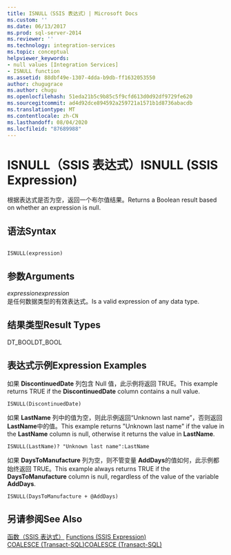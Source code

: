 ```yaml
---
title: ISNULL（SSIS 表达式）| Microsoft Docs
ms.custom: ''
ms.date: 06/13/2017
ms.prod: sql-server-2014
ms.reviewer: ''
ms.technology: integration-services
ms.topic: conceptual
helpviewer_keywords:
- null values [Integration Services]
- ISNULL function
ms.assetid: 88dbf49e-1307-4dda-b9db-ff1632053550
author: chugugrace
ms.author: chugu
ms.openlocfilehash: 51eda21b5c9b85c5f9cfd613d0d92df9729fe620
ms.sourcegitcommit: ad4d92dce894592a259721a1571b1d8736abacdb
ms.translationtype: MT
ms.contentlocale: zh-CN
ms.lasthandoff: 08/04/2020
ms.locfileid: "87689988"
---
```

# <a name="isnull-ssis-expression"></a><span data-ttu-id="35908-102">ISNULL（SSIS 表达式）</span><span class="sxs-lookup"><span data-stu-id="35908-102">ISNULL (SSIS Expression)</span></span>
  <span data-ttu-id="35908-103">根据表达式是否为空，返回一个布尔值结果。</span><span class="sxs-lookup"><span data-stu-id="35908-103">Returns a Boolean result based on whether an expression is null.</span></span>  
  
## <a name="syntax"></a><span data-ttu-id="35908-104">语法</span><span class="sxs-lookup"><span data-stu-id="35908-104">Syntax</span></span>  
  
```  
  
ISNULL(expression)  
```  
  
## <a name="arguments"></a><span data-ttu-id="35908-105">参数</span><span class="sxs-lookup"><span data-stu-id="35908-105">Arguments</span></span>  
 <span data-ttu-id="35908-106">*expression*</span><span class="sxs-lookup"><span data-stu-id="35908-106">*expression*</span></span>  
 <span data-ttu-id="35908-107">是任何数据类型的有效表达式。</span><span class="sxs-lookup"><span data-stu-id="35908-107">Is a valid expression of any data type.</span></span>  
  
## <a name="result-types"></a><span data-ttu-id="35908-108">结果类型</span><span class="sxs-lookup"><span data-stu-id="35908-108">Result Types</span></span>  
 <span data-ttu-id="35908-109">DT_BOOL</span><span class="sxs-lookup"><span data-stu-id="35908-109">DT_BOOL</span></span>  
  
## <a name="expression-examples"></a><span data-ttu-id="35908-110">表达式示例</span><span class="sxs-lookup"><span data-stu-id="35908-110">Expression Examples</span></span>  
 <span data-ttu-id="35908-111">如果 **DiscontinuedDate** 列包含 Null 值，此示例将返回 TRUE。</span><span class="sxs-lookup"><span data-stu-id="35908-111">This example returns TRUE if the **DiscontinuedDate** column contains a null value.</span></span>  
  
```  
ISNULL(DiscontinuedDate)  
```  
  
 <span data-ttu-id="35908-112">如果 **LastName** 列中的值为空，则此示例返回“Unknown last name”，否则返回 **LastName**中的值。</span><span class="sxs-lookup"><span data-stu-id="35908-112">This example returns "Unknown last name" if the value in the **LastName** column is null, otherwise it returns the value in **LastName**.</span></span>  
  
```  
ISNULL(LastName)? "Unknown last name":LastName  
```  
  
 <span data-ttu-id="35908-113">如果 **DaysToManufacture** 列为空，则不管变量 **AddDays**的值如何，此示例都始终返回 TRUE。</span><span class="sxs-lookup"><span data-stu-id="35908-113">This example always returns TRUE if the **DaysToManufacture** column is null, regardless of the value of the variable **AddDays**.</span></span>  
  
```  
ISNULL(DaysToManufacture + @AddDays)  
```  
  
## <a name="see-also"></a><span data-ttu-id="35908-114">另请参阅</span><span class="sxs-lookup"><span data-stu-id="35908-114">See Also</span></span>  
 <span data-ttu-id="35908-115">[函数（SSIS 表达式）](functions-ssis-expression.md) </span><span class="sxs-lookup"><span data-stu-id="35908-115">[Functions &#40;SSIS Expression&#41;](functions-ssis-expression.md) </span></span>  
 [<span data-ttu-id="35908-116">COALESCE (Transact-SQL)</span><span class="sxs-lookup"><span data-stu-id="35908-116">COALESCE &#40;Transact-SQL&#41;</span></span>](/sql/t-sql/language-elements/coalesce-transact-sql)  
  
  
